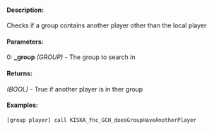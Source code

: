 #### Description:
Checks if a group contains another player other than the local player

#### Parameters:
0: **_group** *(GROUP)* - The group to search in

#### Returns:
*(BOOL)* - True if another player is in ther group

#### Examples:
```sqf
[group player] call KISKA_fnc_GCH_doesGroupHaveAnotherPlayer
```

